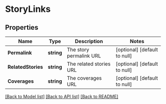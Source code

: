 # StoryLinks

## Properties
Name | Type | Description | Notes
------------ | ------------- | ------------- | -------------
**Permalink** | **string** | The story permalink URL | [optional] [default to null]
**RelatedStories** | **string** | The related stories URL | [optional] [default to null]
**Coverages** | **string** | The coverages URL | [optional] [default to null]

[[Back to Model list]](../README.md#documentation-for-models) [[Back to API list]](../README.md#documentation-for-api-endpoints) [[Back to README]](../README.md)


